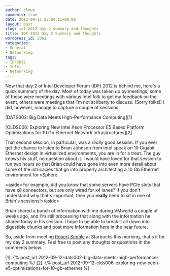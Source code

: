 ```yaml
---
author: slowe
comments: true
date: 2012-09-12 23:04:11+00:00
layout: post
slug: idf-2012-day-2-summary-and-thoughts
title: IDF 2012 Day 2 Summary and Thoughts
wordpress_id: 2861
categories:
- General
- Networking
tags:
- IDF2012
- Intel
- Networking
---
```


Now that day 2 of Intel Developer Forum (IDF) 2012 is behind me, here's a quick summary of the day. Most of today was taken up by meetings; some of these were meetings with various Intel folk to get my feedback on the event, others were meetings that I'm not at liberty to discuss. (Sorry folks!) I did, however, manage to capture a couple of sessions:

[DATS002: Big Data Meets High-Performance Computing][1]  

[CLDS006: Exploring New Intel Xeon Processor E5 Based Platform Optimizations for 10 Gb Ethernet Network Infrastructures][2]  

That second session, in particular, was a _really_ good session. If you ever get the chance to listen to Brian Johnson from Intel speak on 10 Gigabit Ethernet design in virtualized environments, you are in for a treat. The guy knows his stuff, no question about it. I would have loved for that session to run two hours so that Brian could have gone into even more detail about some of the intricacies that go into properly architecting a 10 Gb Ethernet environment for vSphere.

&lt;aside&gt;For example, did you know that some servers have PCIe slots that have x8 connectors, but are only wired for x4 lanes? If you don't understand why that's important, then you **really** need to sit in one of Brian's sessions!&lt;/aside&gt;

Brian shared a bunch of information with me during VMworld a couple of weeks ago, and I'm still processing that along with the information he shared today in his session. I hope to be able to break it all down into digestible chunks and post more information here in the near future.

So, aside from meeting [Robert Scoble](http://scobleizer.com/) at Starbucks this morning, that's it for my day 2 summary. Feel free to post any thoughts or questions in the comments below.

[1]: {% post_url 2012-09-12-dats002-big-data-meets-high-performance-computing %}
[2]: {% post_url 2012-09-12-clds006-exploring-new-xeon-e5-optimizations-for-10-gb-ethernet %}
